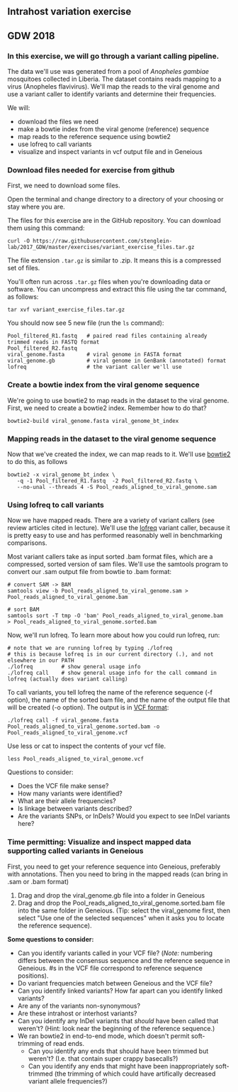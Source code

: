 ## Intrahost variation exercise

GDW 2018
---

### In this exercise, we will go through a variant calling pipeline. 

The data we'll use was generated from a pool of _Anopheles gambiae_ mosquitoes collected in Liberia.  The dataset contains reads mapping to a virus (Anopheles flavivirus).  We'll map the reads to the viral genome and use a variant caller to identify variants and determine their frequencies.

We will:

- download the files we need
- make a bowtie index from the viral genome (reference) sequence
- map reads to the reference sequence using bowtie2
- use lofreq to call variants
- visualize and inspect variants in vcf output file and in Geneious


### Download files needed for exercise from github

First, we need to download some files.

Open the terminal and change directory to a directory of your choosing or stay where you are.

The files for this exercise are in the GitHub repository.  You can download them using this command:

```
curl -O https://raw.githubusercontent.com/stenglein-lab/2017_GDW/master/exercises/variant_exercise_files.tar.gz
```

The file extension `.tar.gz` is similar to .zip.  It means this is a compressed set of files.  

You'll often run across `.tar.gz` files when you're downloading data or software.  You can uncompress and extract this file using the tar command, as follows:

```
tar xvf variant_exercise_files.tar.gz
```

You should now see 5 new file (run the `ls` command):
```
Pool_filtered_R1.fastq   # paired read files containing already trimmed reads in FASTQ format
Pool_filtered_R2.fastq
viral_genome.fasta       # viral genome in FASTA format
viral_genome.gb          # viral genome in GenBank (annotated) format
lofreq                   # the variant caller we'll use
```

### Create a bowtie index from the viral genome sequence

We're going to use bowtie2 to map reads in the dataset to the viral genome.  First, we need to create a bowtie2 index.  Remember how to do that?

```
bowtie2-build viral_genome.fasta viral_genome_bt_index 
```


### Mapping reads in the dataset to the viral genome sequence 

Now that we've created the index, we can map reads to it.  We'll use [bowtie2](http://bowtie-bio.sourceforge.net/bowtie2/manual.shtml) to do this, as follows

```
bowtie2 -x viral_genome_bt_index \
   -q -1 Pool_filtered_R1.fastq  -2 Pool_filtered_R2.fastq \
   --no-unal --threads 4 -S Pool_reads_aligned_to_viral_genome.sam
```

### Using lofreq to call variants

Now we have mapped reads.  There are a variety of variant callers (see review articles cited in lecture).  We'll use the [lofreq](http://csb5.github.io/lofreq/) variant caller, because it is pretty easy to use and has performed reasonably well in benchmarking comparisons.

Most variant callers take as input sorted .bam format files, which are a compressed, sorted version of sam files.  We'll use the samtools program to convert our .sam output file from bowtie to .bam format:

```
# convert SAM -> BAM
samtools view -b Pool_reads_aligned_to_viral_genome.sam > Pool_reads_aligned_to_viral_genome.bam

# sort BAM 
samtools sort -T tmp -O 'bam' Pool_reads_aligned_to_viral_genome.bam  > Pool_reads_aligned_to_viral_genome.sorted.bam
```

Now, we'll run lofreq.  To learn more about how you could run lofreq, run:
```
# note that we are running lofreq by typing ./lofreq
# this is because lofreq is in our current directory (.), and not elsewhere in our PATH
./lofreq         # show general usage info
./lofreq call    # show general usage info for the call command in lofreq (actually does variant calling)
```

To call variants, you tell lofreq the name of the reference sequence (-f option), the name of the sorted bam file, and the name of the output file that will be created (-o option).  The output is in [VCF format](https://samtools.github.io/hts-specs/VCFv4.3.pdf):
```
./lofreq call -f viral_genome.fasta Pool_reads_aligned_to_viral_genome.sorted.bam -o Pool_reads_aligned_to_viral_genome.vcf
```

Use less or cat to inspect the contents of your vcf file.  
```
less Pool_reads_aligned_to_viral_genome.vcf
```
Questions to consider:
- Does the VCF file make sense?  
- How many variants were identified?
- What are their allele frequencies?
- Is linkage between variants described?
- Are the variants SNPs, or InDels?  Would you expect to see InDel variants here?

### Time permitting: Visualize and inspect mapped data supporting called variants in Geneious

First, you need to get your reference sequence into Geneious, preferably with annotations.  Then you need to bring in the mapped reads (can bring in .sam or .bam format)

1. Drag and drop the viral_genome.gb file into a folder in Geneious
2. Drag and drop the Pool_reads_aligned_to_viral_genome.sorted.bam file into the same folder in Geneious.  (Tip: select the viral_genome first, then select "Use one of the selected sequences" when it asks you to locate the reference sequence).


**Some questions to consider:**
- Can you identify variants called in your VCF file?  (*Note:* numbering differs between the consensus sequence and the reference sequence in Geneious.  #s in the VCF file correspond to reference sequence positions).
- Do variant frequencies match between Geneious and the VCF file?
- Can you identify linked variants?  How far apart can you identify linked variants?
- Are any of the variants non-synonymous?
- Are these intrahost or interhost variants?
- Can you identify any InDel variants that _should_ have been called that weren't? (Hint: look near the beginning of the reference sequence.)
- We ran bowtie2 in end-to-end mode, which doesn't permit soft-trimming of read ends.  
  - Can you identify any ends that should have been trimmed but weren't?  (I.e. that contain super crappy basecalls?)
  - Can you identify any ends that might have been inappropriately soft-trimmed (the trimming of which could have artifically decreased variant allele frequencies?)



